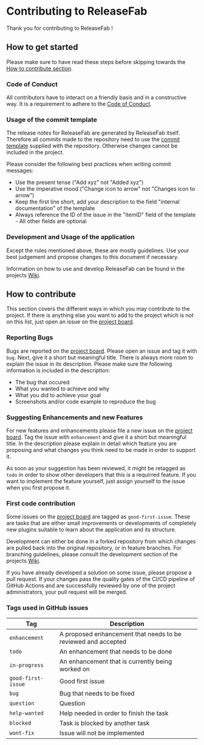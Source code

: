 # Contributing to ReleaseFab

Thank you for contributing to ReleaseFab !

## How to get started

Please make sure to have read these steps before skipping towards the [How to contribute section](#how-to-contribute).

### Code of Conduct

All contributors have to interact on a friendly basis and in a constructive way. It is a requirement to adhere to the [Code of Conduct]().

### Usage of the commit template

The release notes for ReleaseFab are generated by ReleaseFab itself. Therefore all commits made to the repository need to use the [commit template]() supplied with the repository. Otherwise changes cannot be included in the project.

Please consider the following best practices when writing commit messages:

- Use the present tense ("Add xyz" not "Added xyz")
- Use the imperative mood ("Change icon to arrow" not "Changes icon to arrow")
- Keep the first line short, add your description to the field "internal documentation" of the template
- Always reference the ID of the issue in the "itemID" field of the template - All other fields are optional

### Development and Usage of the application

Except the rules mentioned above, these are mostly guidelines. Use your best judgement and propose changes to this document if necessary.

Information on how to use and develop ReleaseFab can be found in the projects [Wiki]().

## How to contribute

This section covers the different ways in which you may contribute to the project. If there is anything else you want to add to the project which is not on this list, just open an issue on the [project board]().

### Reporting Bugs

Bugs are reported on the [project board](). Please open an issue and tag it with `bug`. Next, give it a short but meaningful title. There is always more room to explain the issue in its description. Please make sure the following information is included in the description:

- The bug that occured
- What you wanted to achieve and why
- What you did to achieve your goal
- Screenshots and/or code example to reproduce the bug

### Suggesting Enhancements and new Features

For new features and enhancements please file a new issue on the [project board](). Tag the issue with `enhancement` and give it a short but meaningful title. In the description please explain in detail which feature you are proposing and what changes you think need to be made in order to support it.

As soon as your suggestion has been reviewed, it might be retagged as `todo` in order to show other developers that this is a requirred feature. If you want to implement the feature yourself, just assign yourself to the issue when you first propose it.

### First code contribution

Some issues on the [project board]() are tagged as `good-first-issue`. These are tasks that are either small improvements or developments of completely new plugins suitable to learn about the application and its structure.

Development can either be done in a forked repository from which changes are pulled back into the original repository, or in feature branches. For branching guidelines, please consult the development section of the projects [Wiki]().

If you have already developed a solution on some issue, please propose a pull request. If your changes pass the quality gates of the CI/CD pipeline of GitHub Actions and are successfully reviewed by one of the project administrators, your pull request will be merged.

### Tags used in GitHub issues

|Tag|Description|
|---|---|
|`enhancement` | A proposed enhancement that needs to be reviewed and accepted|
|`todo` | An enhancement that needs to be done|
|`in-progress` | An enhancement that is currently being worked on|
|`good-first-issue` | Good first issue|
|`bug` | Bug that needs to be fixed|
|`question` | Question|
|`help-wanted` | Help needed in order to finish the task|
|`blocked` | Task is blocked by another task|
|`wont-fix` | Issue will not be implemented|